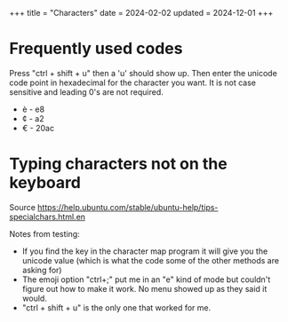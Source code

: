 +++
title = "Characters"
date = 2024-02-02
updated = 2024-12-01
+++

# Frequently used codes

Press "ctrl + shift + u" then a 'u' should show up.
Then enter the unicode code point in hexadecimal for the character you want.
It is not case sensitive and leading 0's are not required.

- è - e8
- ¢ - a2
- € - 20ac

# Typing characters not on the keyboard

Source <https://help.ubuntu.com/stable/ubuntu-help/tips-specialchars.html.en>

Notes from testing:

- If you find the key in the character map program it will give you the unicode value (which is what the code some of the other methods are asking for)
- The emoji option "ctrl+;" put me in an "e" kind of mode but couldn't figure out how to make it work. No menu showed up as they said it would.
- "ctrl + shift + u" is the only one that worked for me.
